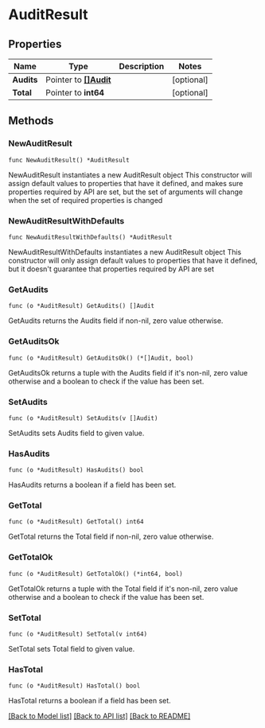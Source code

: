 # AuditResult

## Properties

Name | Type | Description | Notes
------------ | ------------- | ------------- | -------------
**Audits** | Pointer to [**[]Audit**](Audit.md) |  | [optional] 
**Total** | Pointer to **int64** |  | [optional] 

## Methods

### NewAuditResult

`func NewAuditResult() *AuditResult`

NewAuditResult instantiates a new AuditResult object
This constructor will assign default values to properties that have it defined,
and makes sure properties required by API are set, but the set of arguments
will change when the set of required properties is changed

### NewAuditResultWithDefaults

`func NewAuditResultWithDefaults() *AuditResult`

NewAuditResultWithDefaults instantiates a new AuditResult object
This constructor will only assign default values to properties that have it defined,
but it doesn't guarantee that properties required by API are set

### GetAudits

`func (o *AuditResult) GetAudits() []Audit`

GetAudits returns the Audits field if non-nil, zero value otherwise.

### GetAuditsOk

`func (o *AuditResult) GetAuditsOk() (*[]Audit, bool)`

GetAuditsOk returns a tuple with the Audits field if it's non-nil, zero value otherwise
and a boolean to check if the value has been set.

### SetAudits

`func (o *AuditResult) SetAudits(v []Audit)`

SetAudits sets Audits field to given value.

### HasAudits

`func (o *AuditResult) HasAudits() bool`

HasAudits returns a boolean if a field has been set.

### GetTotal

`func (o *AuditResult) GetTotal() int64`

GetTotal returns the Total field if non-nil, zero value otherwise.

### GetTotalOk

`func (o *AuditResult) GetTotalOk() (*int64, bool)`

GetTotalOk returns a tuple with the Total field if it's non-nil, zero value otherwise
and a boolean to check if the value has been set.

### SetTotal

`func (o *AuditResult) SetTotal(v int64)`

SetTotal sets Total field to given value.

### HasTotal

`func (o *AuditResult) HasTotal() bool`

HasTotal returns a boolean if a field has been set.


[[Back to Model list]](../README.md#documentation-for-models) [[Back to API list]](../README.md#documentation-for-api-endpoints) [[Back to README]](../README.md)


